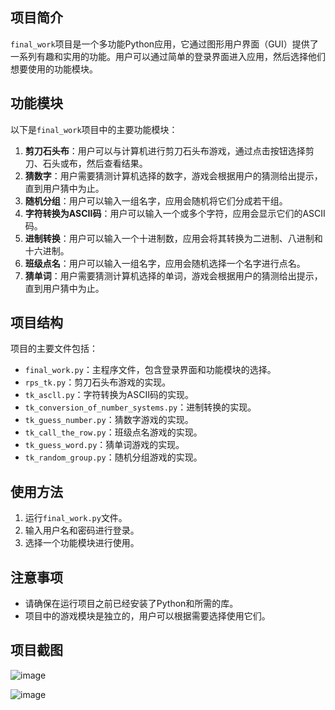 ## 项目简介

`final_work`项目是一个多功能Python应用，它通过图形用户界面（GUI）提供了一系列有趣和实用的功能。用户可以通过简单的登录界面进入应用，然后选择他们想要使用的功能模块。

## 功能模块

以下是`final_work`项目中的主要功能模块：

1. **剪刀石头布**：用户可以与计算机进行剪刀石头布游戏，通过点击按钮选择剪刀、石头或布，然后查看结果。
2. **猜数字**：用户需要猜测计算机选择的数字，游戏会根据用户的猜测给出提示，直到用户猜中为止。
3. **随机分组**：用户可以输入一组名字，应用会随机将它们分成若干组。
4. **字符转换为ASCII码**：用户可以输入一个或多个字符，应用会显示它们的ASCII码。
5. **进制转换**：用户可以输入一个十进制数，应用会将其转换为二进制、八进制和十六进制。
6. **班级点名**：用户可以输入一组名字，应用会随机选择一个名字进行点名。
7. **猜单词**：用户需要猜测计算机选择的单词，游戏会根据用户的猜测给出提示，直到用户猜中为止。

## 项目结构

项目的主要文件包括：

- `final_work.py`：主程序文件，包含登录界面和功能模块的选择。
- `rps_tk.py`：剪刀石头布游戏的实现。
- `tk_ascll.py`：字符转换为ASCII码的实现。
- `tk_conversion_of_number_systems.py`：进制转换的实现。
- `tk_guess_number.py`：猜数字游戏的实现。
- `tk_call_the_row.py`：班级点名游戏的实现。
- `tk_guess_word.py`：猜单词游戏的实现。
- `tk_random_group.py`：随机分组游戏的实现。

## 使用方法

1. 运行`final_work.py`文件。
2. 输入用户名和密码进行登录。
3. 选择一个功能模块进行使用。

## 注意事项

- 请确保在运行项目之前已经安装了Python和所需的库。
- 项目中的游戏模块是独立的，用户可以根据需要选择使用它们。

## 项目截图

![image](https://github.com/user-attachments/assets/ce7f6e43-c5f0-4a01-b134-2c315d096c77)

![image](https://github.com/user-attachments/assets/d5740f39-6ce1-4eb0-bc63-1c95817d44ae)
